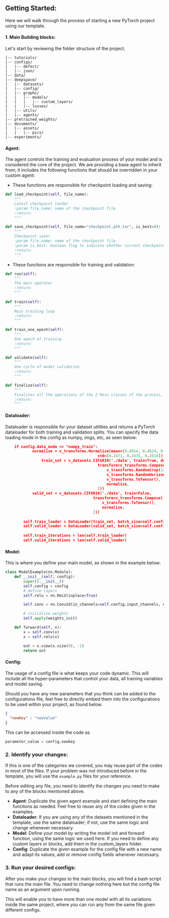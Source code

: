 ## Getting Started:

Here we will walk through the process of starting a new PyTorch project using our template.
#### 1. Main Building blocks:
Let's start by reviewing the folder structure of the project.
```
|-- tutorials/
|-- configs/
|   |-- defect/
|   |-- json/
|-- data/
|-- deepspace/
|   |-- datasets/
|   |-- config/
|   |-- graphs/
|   |   |-- models/
|   |   |   |-- custom_layers/
|   |   |-- losses/
|   |-- utils/
|   |-- agents/
|-- pretrained_weights/
|-- documents/
|   |-- assets/
|   |   |-- pics/
|-- experiments/
```

#### Agent:
The agent controls the training and evaluation process of your model and is considered the core of the project.
We are providing a base agent to inherit from; it includes the following functions that should be overridden in your custom agent:
- These functions are responsible for checkpoint loading and saving:
```python
def load_checkpoint(self, file_name):
    """
    Latest checkpoint loader
    :param file_name: name of the checkpoint file
    :return:
    """

def save_checkpoint(self, file_name="checkpoint.pth.tar", is_best=0):
    """
    Checkpoint saver
    :param file_name: name of the checkpoint file
    :param is_best: boolean flag to indicate whether current checkpoint's metric is the best so far
    :return:
    """
```
- These functions are responsible for training and validation:

```python
def run(self):
    """
    The main operator
    :return:
    """
    
def train(self):
    """
    Main training loop
    :return:
    """

def train_one_epoch(self):
    """
    One epoch of training
    :return:
    """

def validate(self):
    """
    One cycle of model validation
    :return:
    """

def finalize(self):
    """
    Finalizes all the operations of the 2 Main classes of the process, the operator and the data loader
    :return:
    """
```

#### Dataloader:
Dataloader is responsible for your dataset utilities and returns a PyTorch dataloader for both training and validation splits. You can specify the data loading mode in the config as numpy, imgs, etc, as seen below:
```json
    if config.data_mode == "numpy_train":
            normalize = v_transforms.Normalize(mean=[0.4914, 0.4824, 0.4467],
                                         std=[0.2471, 0.2435, 0.2616])
                train_set = v_datasets.CIFAR10('./data', train=True, download=True,
                                         transform=v_transforms.Compose([
                                             v_transforms.RandomCrop(32, padding=4),
                                             v_transforms.RandomHorizontalFlip(),
                                             v_transforms.ToTensor(),
                                             normalize,
                                         ]))
            valid_set = v_datasets.CIFAR10('./data', train=False,
                                       transform=v_transforms.Compose([
                                           v_transforms.ToTensor(),
                                           normalize,
                                       ]))
    
        self.train_loader = DataLoader(train_set, batch_size=self.config.batch_size, shuffle=True)
        self.valid_loader = DataLoader(valid_set, batch_size=self.config.batch_size, shuffle=False)
    
        self.train_iterations = len(self.train_loader)
        self.valid_iterations = len(self.valid_loader)
```
#### Model:
This is where you define your main model, as shown in the example below:
 
```Python
class ModelExample(nn.Module):
    def __init__(self, config):
        super().__init__()
        self.config = config
        # define layers
        self.relu = nn.ReLU(inplace=True)

        self.conv = nn.Conv2d(in_channels=self.config.input_channels, out_channels=self.config.num_filters, kernel_size=3, stride=1, padding=1, bias=False)

        # initialize weights
        self.apply(weights_init)

    def forward(self, x):
        x = self.conv(x)
        x = self.relu(x)

        out = x.view(x.size(0), -1)
        return out
```

#### Config:
The usage of a config file is what keeps your code dynamic. This will include all the hyper-parameters that control your data, all training variables and model saving.

Should you have any new parameters that you think can be added to the configurations file, feel free to directly embed them into the configurations to be used within your project, as found below.

```json
{
  "newKey" : "newValue"
}
```
This can be accessed inside the code as 
```python 
parameter_value = config.newkey
```

### 2. Identify your changes:
If this is one of the categories we covered, you may reuse part of the codes in most of the files.
If your problem was not introduced before in the template, you will use the ```example.py``` files for your reference.

Before editing any file, you need to identify the changes you need to make to any of the blocks mentioned above.
- **Agent**: 
    Duplicate the given agent example and start defining the main functions as needed. Feel free to reuse any of the codes given in the examples.
- **Dataloader**: 
    If you are using any of the datasets mentioned in the template, use the same dataloader; if not, use the same logic and change whenever necessary.
- **Model**: 
    Define your model by writing the model init and forward function, using the same logic we used here. If you need to define any custom layers or blocks, add them in the custom_layers folder.
- **Config**: 
    Duplicate the given example for the config file with a new name and adapt its values; add or remove config fields whenever necessary.

### 3. Run your desired configs:
After you make your changes to the main blocks, you will find a bash script that runs the main file. You need to change nothing here but the config file name as an argument upon running. 

This will enable you to have more than one model with all its variations inside the same project, where you can run any from the same file given different configs.